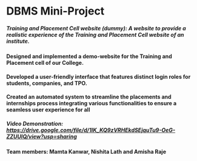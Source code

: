 # DBMS Mini-Project
##### Training and Placement Cell website (dummy): A website to provide a realistic experience of the Training and Placement Cell website of an institute. 
#### Designed and implemented a demo-website for the Training and Placement cell of our College.
#### Developed a user-friendly interface that features distinct login roles for students, companies, and TPO.
#### Created an automated system to streamline the placements and internships process integrating various functionalities to ensure a seamless user experience for all
##### Video Demonstration: https://drive.google.com/file/d/1IK_KQ9zVRHEkdSEjquTu9-OeG-ZZUUlQ/view?usp=sharing
#### Team members: Mamta Kanwar, Nishita Lath and Amisha Raje
